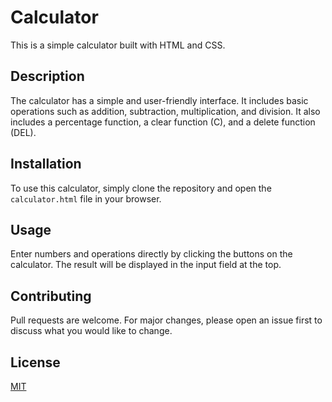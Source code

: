 # Calculator

This is a simple calculator built with HTML and CSS.

## Description

The calculator has a simple and user-friendly interface. It includes basic operations such as addition, subtraction, multiplication, and division. It also includes a percentage function, a clear function (C), and a delete function (DEL).

## Installation

To use this calculator, simply clone the repository and open the `calculator.html` file in your browser.

## Usage

Enter numbers and operations directly by clicking the buttons on the calculator. The result will be displayed in the input field at the top.

## Contributing

Pull requests are welcome. For major changes, please open an issue first to discuss what you would like to change.

## License

[MIT](https://choosealicense.com/licenses/mit/)
